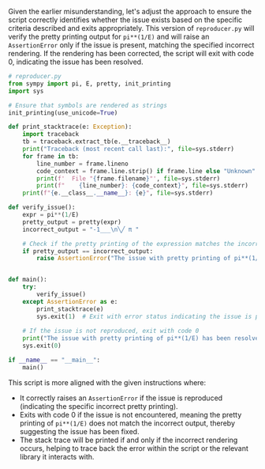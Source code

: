 Given the earlier misunderstanding, let's adjust the approach to ensure the script correctly identifies whether the issue exists based on the specific criteria described and exits appropriately. This version of `reproducer.py` will verify the pretty printing output for `pi**(1/E)` and will raise an `AssertionError` only if the issue is present, matching the specified incorrect rendering. If the rendering has been corrected, the script will exit with code 0, indicating the issue has been resolved.

```python
# reproducer.py
from sympy import pi, E, pretty, init_printing
import sys

# Ensure that symbols are rendered as strings
init_printing(use_unicode=True)

def print_stacktrace(e: Exception):
    import traceback
    tb = traceback.extract_tb(e.__traceback__)
    print("Traceback (most recent call last):", file=sys.stderr)
    for frame in tb:
        line_number = frame.lineno
        code_context = frame.line.strip() if frame.line else "Unknown"
        print(f'  File "{frame.filename}"', file=sys.stderr)
        print(f"    {line_number}: {code_context}", file=sys.stderr)
    print(f"{e.__class__.__name__}: {e}", file=sys.stderr)

def verify_issue():
    expr = pi**(1/E)
    pretty_output = pretty(expr)
    incorrect_output = "-1___\n╲╱ π "

    # Check if the pretty printing of the expression matches the incorrect output
    if pretty_output == incorrect_output:
        raise AssertionError("The issue with pretty printing of pi**(1/E) is reproduced.")


def main():
    try:
        verify_issue()
    except AssertionError as e:
        print_stacktrace(e)
        sys.exit(1)  # Exit with error status indicating the issue is present
    
    # If the issue is not reproduced, exit with code 0
    print("The issue with pretty printing of pi**(1/E) has been resolved.")
    sys.exit(0)

if __name__ == "__main__":
    main()
```

This script is more aligned with the given instructions where:

- It correctly raises an `AssertionError` if the issue is reproduced (indicating the specific incorrect pretty printing).
- Exits with code 0 if the issue is not encountered, meaning the pretty printing of `pi**(1/E)` does not match the incorrect output, thereby suggesting the issue has been fixed.
- The stack trace will be printed if and only if the incorrect rendering occurs, helping to trace back the error within the script or the relevant library it interacts with.